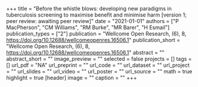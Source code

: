 +++
title = "Before the whistle blows: developing new paradigms in tuberculosis screening to maximise benefit and minimise harm [version 1; peer review: awaiting peer review]"
date = "2021-01-01"
authors = ["P MacPherson", "CM Williams", "RM Burke", "MR Barer", "H Esmail"]
publication_types = ["2"]
publication = "Wellcome Open Research, (6), 8, https://doi.org/10.12688/wellcomeopenres.16506.1"
publication_short = "Wellcome Open Research, (6), 8, https://doi.org/10.12688/wellcomeopenres.16506.1"
abstract = ""
abstract_short = ""
image_preview = ""
selected = false
projects = []
tags = []
url_pdf = "NA"
url_preprint = ""
url_code = ""
url_dataset = ""
url_project = ""
url_slides = ""
url_video = ""
url_poster = ""
url_source = ""
math = true
highlight = true
[header]
image = ""
caption = ""
+++
